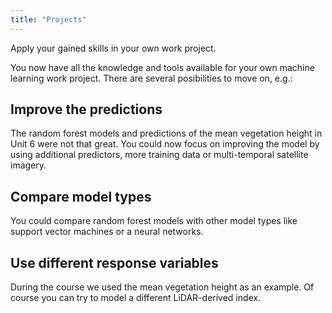 ```yaml
---
title: "Projects"
---
```


Apply your gained skills in your own work project.

<!--more-->

You now have all the knowledge and tools available for your own machine learning work project.
There are several posibilities to move on, e.g.:


## Improve the predictions

The random forest models and predictions of the mean vegetation height in Unit 6 were not that great.
You could now focus on improving the model by using additional predictors, more training data or multi-temporal satellite imagery.


## Compare model types

You could compare random forest models with other model types like support vector machines or a neural networks.


## Use different response variables

During the course we used the mean vegetation height as an example. Of course you can try to model a different LiDAR-derived index.


